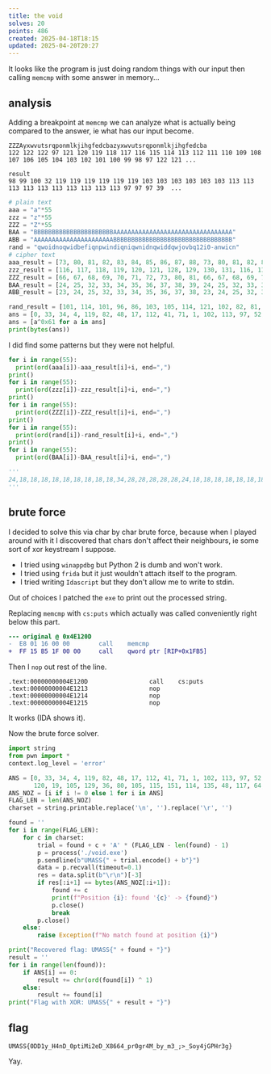 ```yaml
---
title: the void
solves: 20
points: 486
created: 2025-04-18T18:15
updated: 2025-04-20T20:27
---
```


It looks like the program is just doing random things with our input then calling `memcmp` with some answer in memory...

## analysis
Adding a breakpoint at `memcmp` we can analyze what is actually being compared to the answer, ie what has our input become.

```
ZZZAyxwvutsrqponmlkjihgfedcbazyxwvutsrqponmlkjihgfedcba
122 122 122 97 121 120 119 118 117 116 115 114 113 112 111 110 109 108 107 106 105 104 103 102 101 100 99 98 97 122 121 ...

result
98 99 100 32 119 119 119 119 119 119 103 103 103 103 103 103 113 113 113 113 113 113 113 113 113 113 97 97 97 39  ...
```

```python
# plain text
aaa = "a"*55
zzz = "z"*55
ZZZ = "Z"*55
BAA = "BBBBBBBBBBBBBBBBBBBBBBAAAAAAAAAAAAAAAAAAAAAAAAAAAAAAAAA"
ABB = "AAAAAAAAAAAAAAAAAAAAAABBBBBBBBBBBBBBBBBBBBBBBBBBBBBBBBB"
rand = "qwoidnoqwidbefiqnpwindiqniqwnidnqwiddqwjovbq12i0-anwicn"
# cipher text
aaa_result = [73, 80, 81, 82, 83, 84, 85, 86, 87, 88, 73, 80, 81, 82, 83, 84, 89, 96, 97, 98, 99, 100, 101, 102, 103, 104, 89, 96, 97, 98, 99, 100, 105, 112, 113, 114, 115, 116, 117, 118, 119, 120, 105, 112, 113, 114, 115, 116, 121, 128, 129, 130, 131, 132, 133]
zzz_result = [116, 117, 118, 119, 120, 121, 128, 129, 130, 131, 116, 117, 118, 119, 120, 121, 132, 133, 134, 135, 136, 137, 144, 145, 146, 147, 132, 133, 134, 135, 136, 137, 148, 149, 150, 151, 152, 153, 0, 1, 2, 3, 148, 149, 150, 151, 152, 153, 4, 5, 6, 7, 8, 9, 16]
ZZZ_result = [66, 67, 68, 69, 70, 71, 72, 73, 80, 81, 66, 67, 68, 69, 70, 71, 82, 83, 84, 85, 86, 87, 88, 89, 96, 97, 82, 83, 84, 85, 86, 87, 98, 99, 100, 101, 102, 103, 104, 105, 112, 113, 98, 99, 100, 101, 102, 103, 114, 115, 116, 117, 118, 119, 120]
BAA_result = [24, 25, 32, 33, 34, 35, 36, 37, 38, 39, 24, 25, 32, 33, 34, 35, 40, 41, 48, 49, 50, 51, 51, 52, 53, 54, 39, 40, 41, 48, 49, 50, 55, 56, 57, 64, 65, 66, 67, 68, 69, 70, 55, 56, 57, 64, 65, 66, 71, 72, 73, 80, 81, 82, 83]
ABB_result = [23, 24, 25, 32, 33, 34, 35, 36, 37, 38, 23, 24, 25, 32, 33, 34, 39, 40, 41, 48, 49, 50, 52, 53, 54, 55, 40, 41, 48, 49, 50, 51, 56, 57, 64, 65, 66, 67, 68, 69, 70, 71, 56, 57, 64, 65, 66, 67, 72, 73, 80, 81, 82, 83, 84]

rand_result = [101, 114, 101, 96, 86, 103, 105, 114, 121, 102, 82, 81, 85, 87, 97, 112, 114, 117, 131, 112, 118, 103, 115, 130, 128, 118, 117, 130, 116, 112, 102, 119, 133, 146, 121, 117, 118, 144, 151, 133, 145, 153, 112, 134, 35, 37, 129, 37, 5, 128, 148, 4, 145, 134, 152]
ans = [0, 33, 34, 4, 119, 82, 48, 17, 112, 41, 71, 1, 102, 113, 97, 52, 103, 19, 101, 51, 97, 85, 36, 35, 36, 35, 87, 117, 120, 19, 105, 129, 36, 80, 105, 115, 151, 114, 135, 48, 117, 64, 52, 104, 87, 134, 151, 41, 136, 84, 100, 87, 0, 56, 145]
ans = [a^0x61 for a in ans]
print(bytes(ans))
```

I did find some patterns but they were not helpful.

```python
for i in range(55):
  print(ord(aaa[i])-aaa_result[i]+i, end=",")
print()
for i in range(55):
  print(ord(zzz[i])-zzz_result[i]+i, end=",")
print()
for i in range(55):
  print(ord(ZZZ[i])-ZZZ_result[i]+i, end=",")
print()
for i in range(55):
  print(ord(rand[i])-rand_result[i]+i, end=",")
print()
for i in range(55):
  print(ord(BAA[i])-BAA_result[i]+i, end=",")

'''
24,18,18,18,18,18,18,18,18,18,34,28,28,28,28,28,24,18,18,18,18,18,18,18,18,18,34,28,28,28,28,28,24,18,18,18,18,18,18,18,18,18,34,28,28,28,28,28,24,18,18,18,18,18,18, 6,6,6,6,6,6,0,0,0,0,16,16,16,16,16,16,6,6,6,6,6,6,0,0,0,0,16,16,16,16,16,16,6,6,6,6,6,6,160,160,160,160,16,16,16,16,16,16,166,166,166,166,166,166,160, 24,24,24,24,24,24,24,24,18,18,34,34,34,34,34,34,24,24,24,24,24,24,24,24,18,18,34,34,34,34,34,34,24,24,24,24,24,24,24,24,18,18,34,34,34,34,34,34,24,24,24,24,24,24,24, 12,6,12,12,18,12,12,6,6,12,28,28,28,28,22,16,12,12,6,12,12,18,12,6,6,12,22,16,22,22,28,22,12,6,18,18,18,6,6,12,6,6,28,22,58,58,22,58,88,18,12,166,12,18,12, 42,42,36,36,36,36,36,36,36,36,52,52,46,46,46,46,42,42,36,36,36,36,36,36,36,36,52,52,52,46,46,46,42,42,42,36,36,36,36,36,36,36,52,52,52,46,46,46,42,42,42,36,36,36,36,
'''
```

## brute force
I decided to solve this via char by char brute force, because when I played around with it I discovered that chars don't affect their neighbours, ie some sort of xor keystream I suppose.

- I tried using `winappdbg` but Python 2 is dumb and won't work.
- I tried using `frida` but it just wouldn't attach itself to the program.
- I tried writing `Idascript` but they don't allow me to write to stdin.

Out of choices I patched the `exe` to print out the processed string.

Replacing `memcmp` with `cs:puts` which actually was called conveniently right below this part.

```diff
--- original @ 0x4E120D
-  E8 01 16 00 00        call    memcmp
+  FF 15 B5 1F 00 00     call    qword ptr [RIP+0x1FB5]
```

Then I `nop` out rest of the line.

```
.text:00000000004E120D                 call    cs:puts
.text:00000000004E1213                 nop
.text:00000000004E1214                 nop
.text:00000000004E1215                 nop
```

It works (IDA shows it).

Now the brute force solver.

```python
import string
from pwn import *
context.log_level = 'error'

ANS = [0, 33, 34, 4, 119, 82, 48, 17, 112, 41, 71, 1, 102, 113, 97, 52, 103, 19, 101, 51, 97, 85, 36, 35, 36, 35, 87, 117,
       120, 19, 105, 129, 36, 80, 105, 115, 151, 114, 135, 48, 117, 64, 52, 104, 87, 134, 151, 41, 136, 84, 100, 87, 0, 56, 145]
ANS_NOZ = [i if i != 0 else 1 for i in ANS]
FLAG_LEN = len(ANS_NOZ)
charset = string.printable.replace('\n', '').replace('\r', '')

found = ''
for i in range(FLAG_LEN):
    for c in charset:
        trial = found + c + 'A' * (FLAG_LEN - len(found) - 1)
        p = process('./void.exe')
        p.sendline(b"UMASS{" + trial.encode() + b"}")
        data = p.recvall(timeout=0.1)
        res = data.split(b"\r\n")[-3]
        if res[:i+1] == bytes(ANS_NOZ[:i+1]):
            found += c
            print(f"Position {i}: found '{c}' -> {found}")
            p.close()
            break
        p.close()
    else:
        raise Exception(f"No match found at position {i}")

print("Recovered flag: UMASS{" + found + "}")
result = ''
for i in range(len(found)):
    if ANS[i] == 0:
        result += chr(ord(found[i]) ^ 1)
    else:
        result += found[i]
print("Flag with XOR: UMASS{" + result + "}")
```

## flag

```flag
UMASS{0DD1y_H4nD_0ptiMi2eD_X8664_pr0gr4M_by_m3_;>_Soy4jGPHr3g}
```

Yay.
